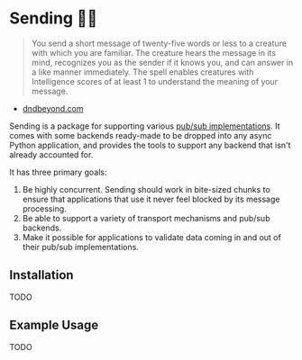 # Sending 🧙🏽

> You send a short message of twenty-five words or less to a creature with which you are familiar.
> The creature hears the message in its mind, recognizes you as the sender if it knows you, and can answer in a like manner immediately.
> The spell enables creatures with Intelligence scores of at least 1 to understand the meaning of your message.
- [dndbeyond.com](https://www.dndbeyond.com/spells/sending)

Sending is a package for supporting various [pub/sub implementations](https://en.wikipedia.org/wiki/Publish%E2%80%93subscribe_pattern).
It comes with some backends ready-made to be dropped into any async Python application, and provides the tools to support any backend
that isn't already accounted for.

It has three primary goals:
  1. Be highly concurrent. Sending should work in bite-sized chunks to ensure that applications that use it
     never feel blocked by its message processing.
  2. Be able to support a variety of transport mechanisms and pub/sub backends.
  3. Make it possible for applications to validate data coming in and out of their pub/sub implementations.

## Installation
TODO

## Example Usage
TODO
